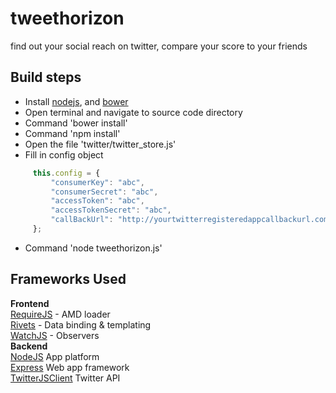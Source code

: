 tweethorizon
============

find out your social reach on twitter, compare your score to your friends

## Build steps
* Install [nodejs](http://nodejs.org/), and [bower](http://bower.io/)
* Open terminal and navigate to source code directory
* Command 'bower install'
* Command 'npm install'
* Open the file 'twitter/twitter_store.js'
* Fill in config object
```js
     this.config = {
         "consumerKey": "abc",
         "consumerSecret": "abc",
         "accessToken": "abc",
         "accessTokenSecret": "abc",
         "callBackUrl": "http://yourtwitterregisteredappcallbackurl.com"
     };
```
* Command 'node tweethorizon.js'

## Frameworks Used
**Frontend**  
[RequireJS](http://requirejs.org/) - AMD loader  
[Rivets](http://rivetsjs.com/) - Data binding & templating  
[WatchJS](https://github.com/melanke/Watch.JS/) - Observers  
**Backend**  
[NodeJS](http://nodejs.org/) App platform  
[Express](http://expressjs.com/) Web app framework  
[TwitterJSClient](https://github.com/BoyCook/TwitterJSClient) Twitter API
